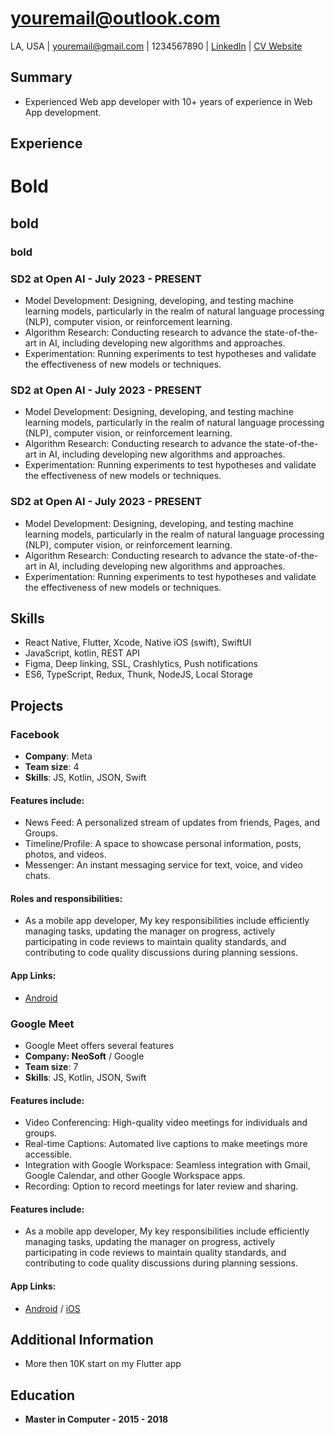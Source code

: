 # youremail@outlook.com

LA, USA | youremail@gmail.com | 1234567890 | [LinkedIn](http://www.linkedin.com) | [CV Website](http://www.linkedin.com)

## Summary

- Experienced Web app developer with 10+ years of experience in Web App development.

## Experience
# Bold
## bold
### bold

### SD2 at Open AI - July 2023 - PRESENT

- Model Development: Designing, developing, and testing machine learning models, particularly in the realm of natural language processing (NLP), computer vision, or reinforcement learning.
- Algorithm Research: Conducting research to advance the state-of-the-art in AI, including developing new algorithms and approaches.
- Experimentation: Running experiments to test hypotheses and validate the effectiveness of new models or techniques.

### SD2 at Open AI - July 2023 - PRESENT

- Model Development: Designing, developing, and testing machine learning models, particularly in the realm of natural language processing (NLP), computer vision, or reinforcement learning.
- Algorithm Research: Conducting research to advance the state-of-the-art in AI, including developing new algorithms and approaches.
- Experimentation: Running experiments to test hypotheses and validate the effectiveness of new models or techniques.

### SD2 at Open AI - July 2023 - PRESENT

- Model Development: Designing, developing, and testing machine learning models, particularly in the realm of natural language processing (NLP), computer vision, or reinforcement learning.
- Algorithm Research: Conducting research to advance the state-of-the-art in AI, including developing new algorithms and approaches.
- Experimentation: Running experiments to test hypotheses and validate the effectiveness of new models or techniques.

## Skills

- React Native, Flutter, Xcode, Native iOS (swift), SwiftUI
- JavaScript, kotlin, REST API
- Figma, Deep linking, SSL, Crashlytics, Push notifications
- ES6, TypeScript, Redux, Thunk, NodeJS, Local Storage

## Projects

<!-- - Include links to personal projects or online portfolios (optional). -->

### Facebook

- **Company**: Meta
- **Team size**: 4
- **Skills**: JS, Kotlin, JSON, Swift

#### **Features include:**

- News Feed: A personalized stream of updates from friends, Pages, and Groups.
- Timeline/Profile: A space to showcase personal information, posts, photos, and videos.
- Messenger: An instant messaging service for text, voice, and video chats.

#### **Roles and responsibilities:**

- As a mobile app developer, My key responsibilities include efficiently managing tasks, updating the manager on progress, actively participating in code reviews to maintain quality standards, and contributing to code quality discussions during planning sessions.

#### **App Links:**

- [Android](https://play.google.com/store/apps/)

### Google Meet

- Google Meet offers several features
- **Company: NeoSoft** / Google
- **Team size**: 7
- **Skills**: JS, Kotlin, JSON, Swift

#### **Features include:**

- Video Conferencing: High-quality video meetings for individuals and groups.
- Real-time Captions: Automated live captions to make meetings more accessible.
- Integration with Google Workspace: Seamless integration with Gmail, Google Calendar, and other Google Workspace apps.
- Recording: Option to record meetings for later review and sharing.

#### **Features include:**

- As a mobile app developer, My key responsibilities include efficiently managing tasks, updating the manager on progress, actively participating in code reviews to maintain quality standards, and contributing to code quality discussions during planning sessions.

#### **App Links:**

- [Android](https://play.google.com/store/apps/) / [iOS](https://play.google.com/store/apps/)

## Additional Information

- More then 10K start on my Flutter app

## Education

- **Master in Computer - 2015 - 2018**

<!-- - Data Structures and Algorithms, Software Engineering, Machine Learning -->
